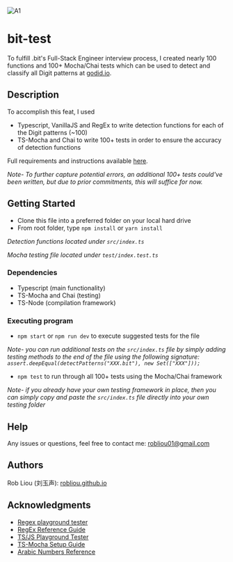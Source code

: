 ![A1](https://user-images.githubusercontent.com/81087205/230697170-927433cf-bf5d-4f51-ab1e-fa95395baf4d.png)

# bit-test

To fulfill .bit's Full-Stack Engineer interview process, I created nearly 100 functions and 100+ Mocha/Chai tests which can be used to detect and classify all Digit patterns at [godid.io](godid.io).

## Description

To accomplish this feat, I used
* Typescript, VanillaJS and RegEx to write detection functions for each of the Digit patterns  (~100)
* TS-Mocha and Chai to write 100+ tests in order to ensure the accuracy of detection functions

Full requirements and instructions available [here](https://gist.github.com/renzholy/f857b464518e0cf97549a3aee141bd74).

*Note- To further capture potential errors, an additional 100+ tests could've been written, but due to prior commitments, 
this will suffice for now.*

## Getting Started

* Clone this file into a preferred folder on your local hard drive
* From root folder, type ``npm install`` or ``yarn install``

*Detection functions located under ``src/index.ts``*

*Mocha testing file located under ``test/index.test.ts``*

### Dependencies

* Typescript (main functionality)
* TS-Mocha and Chai (testing)
* TS-Node (compilation framework)

### Executing program

* ``npm start`` or ``npm run dev`` to execute suggested tests for the file
 
*Note- you can run additional tests on the ``src/index.ts`` file by simply adding testing methods to the end of the file using the following signature:
  ``assert.deepEqual(detectPatterns("XXX.bit"), new Set(["XXX"]));``*
  
* ``npm test`` to run through all 100+ tests using the Mocha/Chai framework

*Note- if you already have your own testing framework in place, then you can simply copy and paste the ``src/index.ts`` file directly into your own testing folder*


## Help

Any issues or questions, feel free to contact me: robliou01@gmail.com

## Authors

Rob Liou (刘玉声): [robliou.github.io](https://robliou.github.io/)

## Acknowledgments

* [Regex playground tester](https://regex101.com/)
* [RegEx Reference Guide](https://www.freecodecamp.org/news/regular-expressions-for-beginners/)
* [TS/JS Playground Tester](https://leetcode.com/playground/new/empty)
* [TS-Mocha Setup Guide](https://www.npmjs.com/package/ts-mocha)
* [Arabic Numbers Reference](https://stackoverflow.com/questions/29729391/regular-expression-arabic-characters-and-numbers-only)
